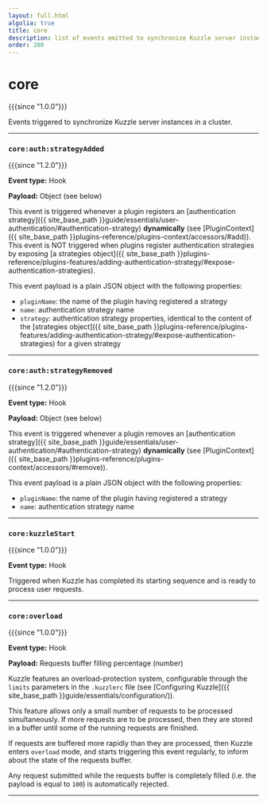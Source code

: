 ```yaml
---
layout: full.html
algolia: true
title: core
description: list of events emitted to synchronize Kuzzle server instances in a cluster
order: 200
---
```


# core

{{{since "1.0.0"}}}

Events triggered to synchronize Kuzzle server instances in a cluster.

---

### `core:auth:strategyAdded`

{{{since "1.2.0"}}}

**Event type:** Hook

**Payload:** Object (see below)

This event is triggered whenever a plugin registers an [authentication strategy]({{ site_base_path }}guide/essentials/user-authentication/#authentication-strategy) **dynamically** (see [PluginContext]({{ site_base_path }}plugins-reference/plugins-context/accessors/#add)).  
This event is NOT triggered when plugins register authentication strategies by exposing [a strategies object]({{ site_base_path }}plugins-reference/plugins-features/adding-authentication-strategy/#expose-authentication-strategies).

This event payload is a plain JSON object with the following properties:

* `pluginName`: the name of the plugin having registered a strategy
* `name`: authentication strategy name
* `strategy`: authentication strategy properties, identical to the content of the [strategies object]({{ site_base_path }}plugins-reference/plugins-features/adding-authentication-strategy/#expose-authentication-strategies) for a given strategy

---

### `core:auth:strategyRemoved`

{{{since "1.2.0"}}}

**Event type:** Hook

**Payload:** Object (see below)

This event is triggered whenever a plugin removes an [authentication strategy]({{ site_base_path }}guide/essentials/user-authentication/#authentication-strategy) **dynamically** (see [PluginContext]({{ site_base_path }}plugins-reference/plugins-context/accessors/#remove)).  

This event payload is a plain JSON object with the following properties:

* `pluginName`: the name of the plugin having registered a strategy
* `name`: authentication strategy name

---

### `core:kuzzleStart`

{{{since "1.0.0"}}}

**Event type:** Hook

Triggered when Kuzzle has completed its starting sequence and is ready to process user requests.

---

### `core:overload`

{{{since "1.0.0"}}}

**Event type:** Hook

**Payload:** Requests buffer filling percentage (number)

Kuzzle features an overload-protection system, configurable through the `limits` parameters in the `.kuzzlerc` file (see [Configuring Kuzzle]({{ site_base_path }}guide/essentials/configuration/)).

This feature allows only a small number of requests to be processed simultaneously. If more requests are to be processed, then they are stored in a buffer until some of the running requests are finished.

If requests are buffered more rapidly than they are processed, then Kuzzle enters `overload` mode, and starts triggering this event regularly, to inform about the state of the requests buffer.

Any request submitted while the requests buffer is completely filled (i.e. the payload is equal to `100`) is automatically rejected.

---
